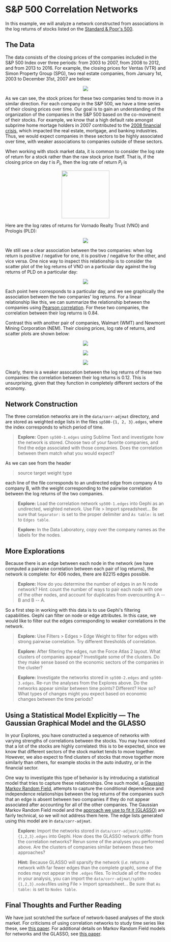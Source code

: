 # S&P 500 Correlation Networks

In this example, we will analyze a network constructed from associations in the log returns of stocks listed on the [Standard & Poor's 500](https://en.wikipedia.org/wiki/S%26P_500_Index).

## The Data

The data consists of the closing prices of the companies included in the S&P 500 Index over three periods: from 2003 to 2007, from 2008 to 2012, and from 2013 to 2016. For example, the closing prices for Ventas (VTR) and Simon Property Group (SPG), two real estate companies, from January 1st, 2003 to December 31st, 2007 are below:

<p align="center">
<img src="https://raw.githubusercontent.com/ddarmon/sfinsc-day1/master/graphics/stocks-raw-max-corr.png">
</p>

As we can see, the stock prices for these two companies tend to move in a similar direction. For each company in the S&P 500, we have a time series of their closing prices over time. Our goal is to gain an understanding of the organization of the companies in the S&P 500 based on the co-movement of their stocks. For example, we know that a high default rate amongst subprime home mortage holders in 2007 contributed to the [2008 financial crisis](https://en.wikipedia.org/wiki/Financial_crisis_of_2007%E2%80%932008), which impacted the real estate, mortgage, and banking industries. Thus, we would expect companies in these sectors to be highly associated over time, with weaker associations to companies outside of these sectors.

When working with stock market data, it is common to consider the log rate of return for a stock rather than the raw stock price itself. That is, if the closing price on day *t* is *P<sub>t</sub>*, then the log rate of return *P<sub>t</sub>* is

<p align="center">
<img src="https://raw.githubusercontent.com/ddarmon/sfinsc-day1/master/graphics/eq-log-return.png" width="150">
</p>

Here are the log rates of returns for Vornado Realty Trust (VNO) and Prologis (PLD):

<p align="center">
<img src="https://raw.githubusercontent.com/ddarmon/sfinsc-day1/master/graphics/stocks-logreturn-max-corr.png">
</p>

We still see a clear association between the two companies: when log return is positive / negative for one, it is positive / negative for the other, and vice versa. One nice way to inspect this relationship is to consider the scatter plot of the log returns of VNO on a particular day against the log returns of PLD on a particular day:

<p align="center">
<img src="https://raw.githubusercontent.com/ddarmon/sfinsc-day1/master/graphics/stocks-corrplot-max-corr.png">
</p>

Each point here corresponds to a particular day, and we see graphically the association between the two companies' log returns. For a linear relationship like this, we can summarize the relationship between the companies using [Pearson correlation](https://en.wikipedia.org/wiki/Pearson_correlation_coefficient). For these two companies, the correlation between their log returns is 0.84.

Contrast this with another pair of companies, Walmart (WMT) and Newmont Mining Corporation (NEM). Their closing prices, log rate of returns, and scatter plots are shown below:

<p align="center">
<img src="https://raw.githubusercontent.com/ddarmon/sfinsc-day1/master/graphics/stocks-raw-min-corr.png">
</p>

<p align="center">
<img src="https://raw.githubusercontent.com/ddarmon/sfinsc-day1/master/graphics/stocks-logreturn-min-corr.png">
</p>

<p align="center">
<img src="https://raw.githubusercontent.com/ddarmon/sfinsc-day1/master/graphics/stocks-corrplot-min-corr.png">
</p>

Clearly, there is a weaker assocation between the log returns of these two companies: the correlation between their log returns is 0.12. This is unsurprising, given that they function in completely different sectors of the economy.

## Network Construction

The three correlation networks are in the ``data/corr-adjmat`` directory, and are stored as weighted edge lists in the files ``sp500-{1, 2, 3}.edges``, where the index corresponds to which period of time.

> **Explore:** Open ``sp500-1.edges`` using Sublime Text and investigate how the network is stored. Choose two of your favorite companies, and find the edge associated with those companies. Does the correlation between them match what you would expect?

As we can see from the header

> source target weight type

each line of the file corresponds to an undirected edge from company A to company B, with the weight corresponding to the pairwise correlation between the log returns of the two companies.

> **Explore:** Load the correlation network ``sp500-1.edges`` into Gephi as an undirected, weighted network. Use File > Import spreadsheet... Be sure that ``Separator:`` is set to the proper delimiter and ``As table:`` is set to ``Edges table``.

> **Explore:** In the Data Laboratory, copy over the company names as the labels for the nodes.

## More Explorations

Because there is an edge between each node in the network (we have computed a pairwise correlation between each pair of log returns), the network is complete: for 406 nodes, there are 82215 edges possible.

> **Explore:** How do you determine the number of edges in an N node network? Hint: count the number of ways to pair each node with one of the other nodes, and account for duplicates from overcounting A -- B and B -- A.

So a first step in working with this data is to use Gephi's filtering capabilities. Gephi can filter on node or edge attributes. In this case, we would like to filter out the edges corresponding to weaker correlations in the network.

> **Explore:** Use Filters > Edges > Edge Weight to filter for edges with strong pairwise correlation. Try different thresholds of correlation.

> **Explore:** After filtering the edges, run the Force Atlas 2 layout. What clusters of companies appear? Investigate some of the clusters. Do they make sense based on the economic sectors of the companies in the cluster?

> **Explore:** Investigate the networks stored in ``sp500-2.edges`` and ``sp500-3.edges``.  Re-run the analyses from the Explores above. Do the networks appear similar between time points? Different? How so? What types of changes might you expect based on economic changes between the time periods?

## Using a Statistical Model Explicitly &mdash; The Gaussian Graphical Model and the GLASSO

In your Explores, you have constructed a sequence of networks with varying strengths of correlations between the stocks. You may have noticed that a lot of the stocks are highly correlated: this is to be expected, since we know that different sectors of the stock market tends to move together. However, we also expect to find clusters of stocks that move together more similarly than others, for example stocks in the auto industry, or in the financial sector.

One way to investigate this type of behavior is by introducing a statistical model that tries to capture these relationships. One such model, a [Gaussian Markov Random Field](https://en.wikipedia.org/wiki/Markov_random_field#Gaussian), attempts to capture the conditional dependence and independence relationships between the log returns of the companies such that an edge is absent between two companies if they do not appear associated after accounting for all of the other companies. The Gaussian Markov Random Field model and the [approach we use to fit it (GLASSO)](http://statweb.stanford.edu/~tibs/glasso/) are fairly technical, so we will not address them here. The edge lists generated using this model are in ``data/corr-adjmat``.

> **Explore:** Import the networks stored in ``data/corr-adjmat/sp500-{1,2,3}.edges`` into Gephi. How does the GLASSO network differ from the correlation networks? Rerun some of the analyses you performed above. Are the clusters of companies similar between these two approaches?

> **Hint:** Because GLASSO will sparsify the network (*i.e.* returns a network with far fewer edges than the complete graph), some of the nodes may not appear in the ``.edges`` files. To include all of the nodes in your analysis, you can import the ``data/corr-adjmat/sp500-{1,2,3}.nodes``files using File > Import spreadsheet... Be sure that ``As table:`` is set to ``Nodes table``.

## Final Thoughts and Further Reading

We have just scratched the surface of network-based analyses of the stock market. For criticisms of using correlation networks to study time series like these, see [this paper](https://arxiv.org/abs/1311.1924). For additional details on Markov Random Field models for networks and the GLASSO, see [this paper](http://projecteuclid.org/download/pdfview_1/euclid.ss/1356098554).